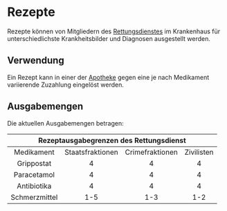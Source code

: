 # Rezepte
Rezepte können von Mitgliedern des [Rettungsdienstes](../../pages/fraktionen/rettungsdienst.md) im Krankenhaus für unterschiedlichste Krankheitsbilder und Diagnosen ausgestellt werden.

## Verwendung 
Ein Rezept kann in einer der [Apotheke](../../pages/biz/apotheke.md) gegen eine je nach Medikament variierende Zuzahlung eingelöst werden.

## Ausgabemengen
Die aktuellen Ausgabemengen betragen:

<table>
  <thead>
    <tr>
      <th colspan=4 align="center"> Rezeptausgabegrenzen des Rettungsdienst </th>
    </tr>
  </thead>
  <tbody>
    <tr>
      <td align="center">Medikament</td>
      <td align="center">Staatsfraktionen</td>
      <td align="center">Crimefraktionen</td>
      <td align="center">Zivilisten</td>
    </tr>
    <tr>
      <td align="center">Grippostat</td>
      <td align="center">4</td>
      <td align="center">4</td>
      <td align="center">4</td>
    </tr>
     <tr>
      <td align="center">Paracetamol</td>
      <td align="center">4</td>
      <td align="center">4</td>
      <td align="center">4</td>
    </tr>
     <tr>
      <td align="center">Antibiotika</td>
      <td align="center">4</td>
      <td align="center">4</td>
      <td align="center">4</td>
    </tr>
     <tr>
      <td align="center">Schmerzmittel</td>
      <td align="center">1-5</td>
      <td align="center">1-3</td>
      <td align="center">1-2</td>
    </tr>
  </tbody>
</table>
